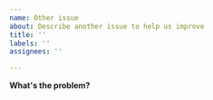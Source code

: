```yaml
---
name: Other issue
about: Describe another issue to help us improve
title: ''
labels: ''
assignees: ''

---
```


**What's the problem?**
